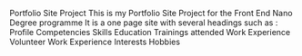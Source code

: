 Portfolio Site Project
This is my Portfolio Site Project for the Front End Nano Degree programme
It is a one page site with several headings such as : 
Profile 
Competencies
Skills
Education 
Trainings attended
Work Experience 
Volunteer Work Experience
Interests
Hobbies 

